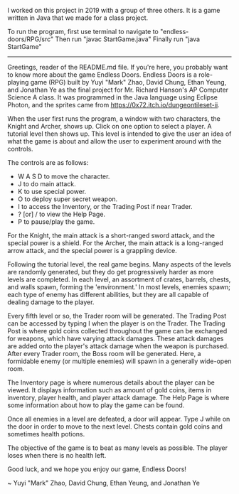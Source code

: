 I worked on this project in 2019 with a group of three others. It is a game written in Java that we made for a class project.

To run the program, first use terminal to navigate to "endless-doors/RPG/src" Then run "javac StartGame.java" Finally run "java StartGame"

---

Greetings, reader of the README.md file. If you're here, you probably want to know more about the game Endless Doors.
Endless Doors is a role-playing game (RPG) built by Yuyi "Mark" Zhao, David Chung, Ethan Yeung, and Jonathan Ye as the
final project for Mr. Richard Hanson's AP Computer Science A class. It was programmed in the Java language using Eclipse
Photon, and the sprites came from https://0x72.itch.io/dungeontileset-ii.


When the user first runs the program, a window with two characters, the Knight and Archer, shows up. Click on one option
to select a player.
A tutorial level then shows up. This level is intended to give the user an idea of what the game is about and allow the
user to experiment around with the controls.

The controls are as follows:
+ W A S D to move the character.
+ J to do main attack.
+ K to use special power.
+ O to deploy super secret weapon.
+ I to access the Inventory, or the Trading Post if near Trader.
+ ? [or] / to view the Help Page.
+ P to pause/play the game.

For the Knight, the main attack is a short-ranged sword attack, and the special power is a shield.
For the Archer, the main attack is a long-ranged arrow attack, and the special power is a grappling device.

Following the tutorial level, the real game begins. Many aspects of the levels are randomly generated, but they do get
progressively harder as more levels are completed. In each level, an assortment of crates, barrels, chests, and walls
spawn, forming the 'environment.' In most levels, enemies spawn; each type of enemy has different abilities, but they
are all capable of dealing damage to the player.

Every fifth level or so, the Trader room will be generated. The Trading Post can be accessed by typing I when the player is on the Trader. 
The Trading Post is where gold coins collected throughout the game can be exchanged for weapons, which have varying attack damages. 
These attack damages are added onto the player's attack damage when the weapon is purchased.
After every Trader room, the Boss room will be generated. Here, a formidable enemy (or multiple enemies) will spawn in a
generally wide-open room.

The Inventory page is where numerous details about the player can be viewed. It displays information such as amount of gold
coins, items in inventory, player health, and player attack damage.
The Help Page is where some information about how to play the game can be found.

Once all enemies in a level are defeated, a door will appear. Type J while on the door in order to move to the next level.
Chests contain gold coins and sometimes health potions.

The objective of the game is to beat as many levels as possible. The player loses when there is no health left.

Good luck, and we hope you enjoy our game, Endless Doors!

~ Yuyi "Mark" Zhao, David Chung, Ethan Yeung, and Jonathan Ye
